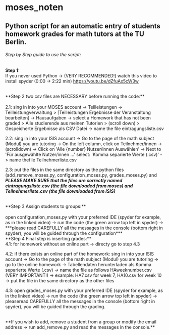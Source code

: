 # moses_noten
## Python script for an automatic entry of students homework grades for math tutors at the TU Berlin. <br/>

###### Step by Step guide to use the script:<br/>

**Step 1:**<br/>
If you never used Python -> (VERY RECOMMENDED!) watch this video to install spyder (0:00 -> 2:22 min) https://youtu.be/dZfuAx5cW3w  

<br/>
**Step 2 two csv files are NECESSARY before running the code:**<br/>
<br/>
2.1: sing in into your MOSES account -> Teilleistungen -> Teilleistungverwaltung > [Teilleistungen Ergebnisse der Veranstaltung bearbeiten] -> Hausaufgaben -> select a Homework that has not been graded > Alle studierende aus meinen Tutorien > (scroll down) > Gespeicherte Ergebnisse als CSV Datei -> name the file eintragungsliste.csv
    
2.2: sing in into your ISIS account -> Go to the page of the math subject (Modul) you are tutoring -> On the left column, click on Teilnehmer/innen -> (scrolldown) -> Click on 'Alle {number} Nutzer/innen Auswählen' -> Next to 'Für ausgewählte Nutzer/innen …' select: 'Komma separierte Werte (.csv)' -> name thefile Teilnehmerliste.csv

2.3: put the files in the same directory as the python files (add_remove_moses.py, configuration_moses.py, grades_moses.py) and ***PLEASE MAKE SURE that the files are correctly named eintragungsliste.csv (the file downloaded from moses) and Teilnehmerliste.csv (the file downloaded from ISIS)*** 

<br/>
**Step 3 Assign students to groups:**<br/>
<br/>
open configuration_moses.py with your preferred IDE (spyder for example, as in the linked video) -> run the code (the green arrow top left in spyder) -> ***please read CAREFULLY all the messages in the console (bottom right in spyder), you will be guided through the configuration***

<br/>
**Step 4 Final step is inserting grades:**<br/>
4.1: for homework without an online part -> directy go to step 4.3

4.2: if there exists an online part of the homework: sing in into your ISIS account -> Go to the page of the math subject (Modul) you are tutoring -> go to the online homework -> Tabellendaten herunterladen als Komma separierte Werte (.csv) -> name the file as follows HAweeknumber.csv (VERY IMPORTANT!) -> example: HA7.csv for week 7, HA10.csv for week 10 -> put the file in the same directory as the other files   

4.3: open grades_moses.py with your preferred IDE (spyder for example, as in the linked video) -> run the code (the green arrow top left in spyder) -> pleaseread CAREFULLY all the messages in the console (bottom right in spyder), you will be guided through the grading.  
 
<br/>
**If you wish to add, remove a student from a group or modify the email address -> run add_remove.py and read the messages in the console.** 
